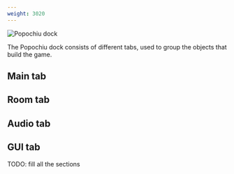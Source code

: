 ```yaml
---
weight: 3020
---
```


![Popochiu dock](../../assets/images/_other/_popochiu_dock.png)

The Popochiu dock consists of different tabs, used to group the objects that build the game.

## Main tab

## Room tab

## Audio tab

## GUI tab

TODO: fill all the sections
